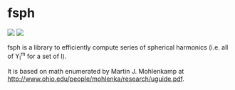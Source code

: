 # fsph

![](https://img.shields.io/pypi/v/fsph.svg?style=flat)
![](https://img.shields.io/readthedocs/fsph.svg?style=flat)

fsph is a library to efficiently compute series of spherical harmonics (i.e. all of Y<sub>l</sub><sup>m</sup> for a set of l).

It is based on math enumerated by Martin J. Mohlenkamp at http://www.ohio.edu/people/mohlenka/research/uguide.pdf.
